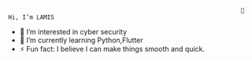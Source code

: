                                                                       👋 Hi, I’m LAMIS
- 👀 I’m interested in cyber security
- 🌱 I’m currently learning Python,Flutter
- ⚡ Fun fact: I believe I can make things smooth and quick.
